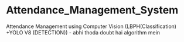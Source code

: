 # Attendance_Management_System
 Attendance Management using Computer Vision (LBPH(Classification) +YOLO V8 (DETECTION)) - abhi thoda doubt hai algorithm mein 
